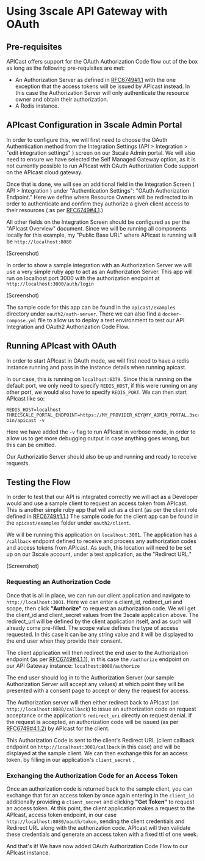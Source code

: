 # Using 3scale API Gateway with OAuth

## Pre-requisites

APICast offers support for the OAuth Authorization Code flow out of the box as long as the following pre-requisites are met:

- An Authorization Server as defined in [RFC6749#1.1](https://tools.ietf.org/html/rfc6749#section-1.1) with the one exception that the access tokens will be issued by APIcast instead. In this case the Authorization Server will only authenticate the resource owner and obtain their authorization.
- A Redis instance.

## APIcast Configuration in 3scale Admin Portal

In order to configure this, we will first need to choose the OAuth Authentication method from the Integration Settings (API > Integration > "edit integration settings" ) screen on our 3scale Admin portal. We will also need to ensure we have selected the Self Managed Gateway option, as it is not currently possible to run APIcast with OAuth Authorization Code support on the APIcast cloud gateway. 

Once that is done, we will see an additional field in the Integration Screen ( API > Integration ) under "Authentication Settings": "OAuth Authorization Endpoint." Here we define where Resource Owners will be redirected to in order to authenticate and confirm they authorize a given client access to their resources ( as per [RFC6749#4.1](https://tools.ietf.org/html/rfc6749#section-4.1.1).) 

All other fields on the Integration Screen should be configured as per the "APIcast Overview" document. Since we will be running all components locally for this example, my "Public Base URL" where APIcast is running will be `http://localhost:8080`

(Screenshot)

In order to show a sample integration with an Authorization Server we will use a very simple ruby app to act as an Authorization Server. This app will run on localhost port 3000 with the authorization endpoint at `http://localhost:3000/auth/login`

(Screenshot)

The sample code for this app can be found in the `apicast/examples` directory under `oauth2/auth-server`. There we can also find a `docker-compose.yml` file to allow us to deploy a test environment to test our API Integration and OAuth2 Authorization Code Flow. 

## Running APIcast with OAuth

In order to start APIcast in OAuth mode, we will first need to have a redis instance running and pass in the instance details when running apicast.

In our case, this is running on `localhost:6379`. Since this is running on the default port, we only need to specify `REDIS_HOST`, if this were running on any other port, we would also have to specify `REDIS_PORT`.  We can then start APIcast like so:

```shell
REDIS_HOST=localhost THREESCALE_PORTAL_ENDPOINT=https://MY_PROVIDER_KEY@MY_ADMIN_PORTAL.3scale.net bin/apicast -v
```

Here we have added the `-v` flag to run APIcast in verbose mode, in order to allow us to get more debugging output in case anything goes wrong, but this can be omitted. 

Our Authorizatio Server should also be up and running and ready to receive requests. 

## Testing the Flow

In order to test that our API is integrated correctly we will act as a Developer would and use a sample client to request an access token from APIcast. This is another simple ruby app that will act as a client (as per the client role defined in [RFC6749#1.1](https://tools.ietf.org/html/rfc6749#section-1.1).) The sample code for the client app can be found in the `apicast/examples` folder under `oauth2/client`. 

We will be running this application on `localhost:3001`. The application has a `/callback` endpoint defined to receive and process any authorization codes and access tokens from APIcast. As such, this location will need to be set up on our 3scale account, under a test application, as the "Redirect URL." 

(Screenshot)

### Requesting an Authorization Code

Once that is all in place, we can run our client application and navigate to `http://localhost:3001`. Here we can enter a client_id, redirect_uri and scope, then click <strong>"Authorize"</strong> to request an authorization code. We will get the client_id and client_secret values from the 3scale application above. The redirect_url will be defined by the client application itself, and as such will already come pre-filled. The scope value defines the type of access requested. In this case it can be any string value and it will be displayed to the end user when they provide their consent. 

The client application will then redirect the end user to the Authorization endpoint (as per [RFC6749#4.1.1](https://tools.ietf.org/html/rfc6749#section-4.1.1)), in this case the `/authorize` endpoint on our API Gateway instance: `localhost:8080/authorize` 

The end user should log in to the Authorization Server (our sample Authorization Server will accept any values) at which point they will be presented with a consent page to accept or deny the request for access. 

The Authorization server will then either redirect back to APIcast (on `http://localhost:8080/callback`) to issue an authorization code on request acceptance or the application's `redirect_uri` directly on request denial. If the request is accepted, an authorization code will be issued (as per [RFC6749#4.1.2](https://tools.ietf.org/html/rfc6749#section-4.1.2)) by APIcast for the client.

This Authorization Code is sent to the client's Redirect URL (client callback endpoint on `http://localhost:3001/callback` in this case) and will be displayed at the sample client. We can then exchange this for an access token, by filling in our application's `client_secret`
.

### Exchanging the Authorization Code for an Access Token

Once an authorization code is returned back to the sample client, you can exchange that for an access token by once again entering in the `client_id` additionally providing a `client_secret` and clicking <strong>"Get Token"</strong> to request an access token. At this point, the client application makes a request to the APIcast, access token endpoint, in our case `http://localhost:8080/oauth/token`, sending the client credentials and Redirect URL along with the authorization code. APIcast will then validate these credentials and generate an access token with a fixed ttl of one week. 

And that's it! We have now added OAuth Authorization Code Flow to our APIcast instance.